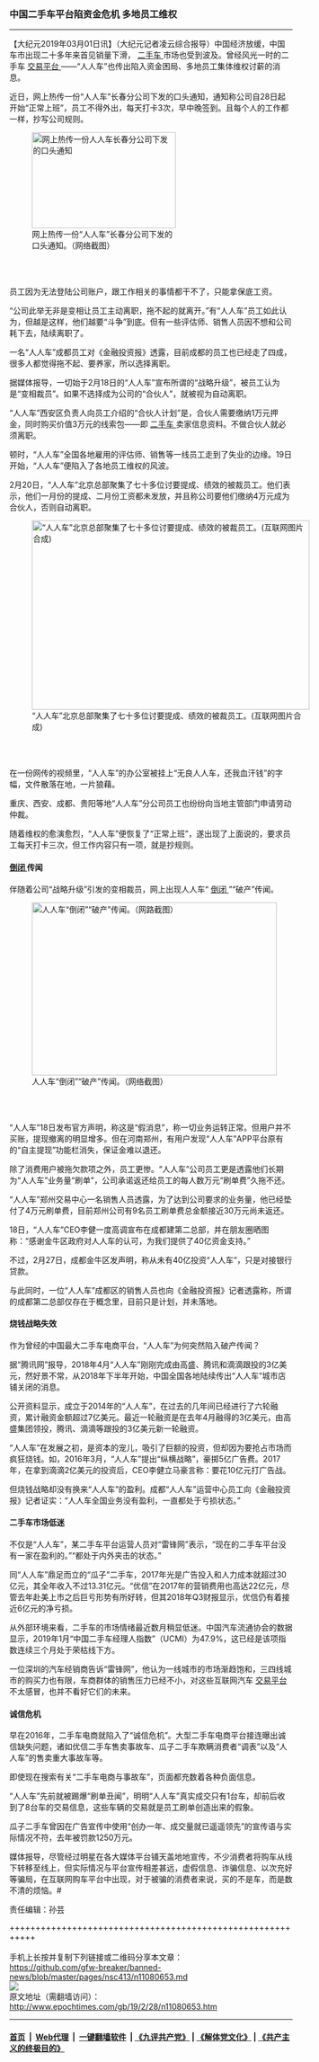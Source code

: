 ### 中国二手车平台陷资金危机 多地员工维权
------------------------

<p>
 【大纪元2019年03月01日讯】（大纪元记者凌云综合报导）中国经济放缓，中国车市出现二十多年来首见销量下滑，
 <a href="http://www.epochtimes.com/gb/tag/%E4%BA%8C%E6%89%8B%E8%BD%A6.html">
  二手车
 </a>
 市场也受到波及。曾经风光一时的二手车
 <a href="http://www.epochtimes.com/gb/tag/%E4%BA%A4%E6%98%93%E5%B9%B3%E5%8F%B0.html">
  交易平台
 </a>
 ——“人人车”也传出陷入资金困局、多地员工集体维权讨薪的消息。
</p>
<p>
 近日，网上热传一份“人人车”长春分公司下发的口头通知，通知称公司自28日起开始“正常上班”，员工不得外出，每天打卡3次，早中晚签到。且每个人的工作都一样，抄写公司规则。
</p>
<figure class="wp-caption aligncenter" id="attachment_11080669" style="width: 256px">
 <a href="http://i.epochtimes.com/assets/uploads/2019/03/N4V2-htptaqf1727448.jpg">
  <img alt="网上热传一份人人车长春分公司下发的口头通知" class="size-full wp-image-11080669" height="171" src="http://i.epochtimes.com/assets/uploads/2019/03/N4V2-htptaqf1727448.jpg" width="256"/>
 </a>
 <br/><figcaption class="wp-caption-text">
  网上热传一份“人人车”长春分公司下发的口头通知。（网络截图）
 </figcaption><br/>
</figure><br/>
<p>
 员工因为无法登陆公司账户，跟工作相关的事情都干不了，只能拿保底工资。
</p>
<p>
 “公司此举无非是变相让员工主动离职，拖不起的就离开。”有“人人车”员工如此认为，但越是这样，他们越要“斗争”到底。但有一些评估师、销售人员因不想和公司耗下去，陆续离职了。
</p>
<p>
 一名“人人车”成都员工对《金融投资报》透露，目前成都的员工也已经走了四成，很多人都觉得拖不起、要养家，所以选择离职。
</p>
<p>
 据媒体报导，一切始于2月18日的“人人车”宣布所谓的“战略升级”，被员工认为是“变相裁员”。如果不选择成为公司的“合伙人”，就被视为自动离职。
</p>
<p>
 “人人车”西安区负责人向员工介绍的“合伙人计划”是，合伙人需要缴纳1万元押金，同时购买价值3万元的线索包——即
 <a href="http://www.epochtimes.com/gb/tag/%E4%BA%8C%E6%89%8B%E8%BD%A6.html">
  二手车
 </a>
 卖家信息资料。不做合伙人就必须离职。
</p>
<p>
 顿时，“人人车”全国各地雇用的评估师、销售等一线员工走到了失业的边缘。19日开始，“人人车”便陷入了各地员工维权的风波。
</p>
<p>
 2月20日，“人人车”北京总部聚集了七十多位讨要提成、绩效的被裁员工。他们表示，他们一月份的提成、二月份工资都未发放，并且称公司要他们缴纳4万元成为合伙人，否则自动离职。
</p>
<figure class="wp-caption aligncenter" id="attachment_11080806" style="width: 494px">
 <a href="http://i.epochtimes.com/assets/uploads/2019/03/Unknown.jpg">
  <img alt="“人人车”北京总部聚集了七十多位讨要提成、绩效的被裁员工。(互联网图片合成)" class=" wp-image-11080806" height="337" src="http://i.epochtimes.com/assets/uploads/2019/03/Unknown-600x409.jpg" width="494"/>
 </a>
 <br/><figcaption class="wp-caption-text">
  “人人车”北京总部聚集了七十多位讨要提成、绩效的被裁员工。(互联网图片合成)
 </figcaption><br/>
</figure><br/>
<p>
 在一份网传的视频里，“人人车”的办公室被挂上“无良人人车，还我血汗钱”的字幅，文件散落在地，一片狼藉。
</p>
<p>
 重庆、西安、成都、贵阳等地“人人车”分公司员工也纷纷向当地主管部门申请劳动仲裁。
</p>
<p>
 随着维权的愈演愈烈，“人人车”便恢复了“正常上班”，遂出现了上面说的，要求员工每天打卡三次，但工作内容只有一项，就是抄规则。
</p>
<h4>
 <a href="http://www.epochtimes.com/gb/tag/%E5%80%92%E9%97%AD.html">
  倒闭
 </a>
 传闻
</h4>
<p>
 伴随着公司“战略升级”引发的变相裁员，网上出现人人车“
 <a href="http://www.epochtimes.com/gb/tag/%E5%80%92%E9%97%AD.html">
  倒闭
 </a>
 ”“破产”传闻。
</p>
<figure class="wp-caption aligncenter" id="attachment_11080670" style="width: 436px">
 <a href="http://i.epochtimes.com/assets/uploads/2019/03/20192F022F202F5b68854cbb2944e6b4f1788e0198acc6.jpg">
  <img alt="人人车“倒闭”“破产”传闻。（网路截图）" class="size-full wp-image-11080670" height="308" src="http://i.epochtimes.com/assets/uploads/2019/03/20192F022F202F5b68854cbb2944e6b4f1788e0198acc6.jpg" width="436"/>
 </a>
 <br/><figcaption class="wp-caption-text">
  人人车“倒闭”“破产”传闻。（网络截图）
 </figcaption><br/>
</figure><br/>
<p>
 “人人车”18日发布官方声明，称这是“假消息”，称一切业务运转正常。但用户并不买账，提现撤离的明显增多。但在河南郑州，有用户发现“人人车”APP平台原有的“自主提现”功能栏消失，保证金难以退还。
</p>
<p>
 除了消费用户被拖欠款项之外，员工更惨。“人人车”公司员工更是透露他们长期为“人人车”业务量“刷单”，公司承诺返还给员工的每人数万元“刷单费”久拖不还。
</p>
<p>
 “人人车”郑州交易中心一名销售人员透露，为了达到公司要求的业务量，他已经垫付了4万元刷单费，目前郑州公司有9名员工刷单费总金额接近30万元尚未返还。
</p>
<p>
 18日，“人人车”CEO李健一度高调宣布在成都建第二总部，并在朋友圈晒图称：“感谢金牛区政府对人人车的认可，为我们提供了40亿资金支持。”
</p>
<p>
 不过，2月27日，成都金牛区发声明，称从未有40亿投资“人人车”，只是对接银行贷款。
</p>
<p>
 与此同时，一位“人人车”成都区的销售人员也向《金融投资报》记者透露称，所谓的成都第二总部仅存在于概念里，目前只是计划，并未落地。
</p>
<h4>
 烧钱战略失效
</h4>
<p>
 作为曾经的中国最大二手车电商平台，“人人车”为何突然陷入破产传闻？
</p>
<p>
 据“腾讯网”报导，2018年4月“人人车”刚刚完成由高盛、腾讯和滴滴跟投的3亿美元，然好景不常，从2018年下半年开始，中国全国各地陆续传出“人人车”城市店铺关闭的消息。
</p>
<p>
 公开资料显示，成立于2014年的“人人车”，在过去的几年间已经进行了六轮融资，累计融资金额超过7亿美元。最近一轮融资是在去年4月融得的3亿美元，由高盛集团领投，腾讯、滴滴等跟投的3亿美元新一轮融资。
</p>
<p>
 “人人车”在发展之初，是资本的宠儿，吸引了巨额的投资，但却因为要抢占市场而疯狂烧钱。如，2016年3月，“人人车”提出“纵横战略”，豪掷5亿广告费。2017年，在拿到滴滴2亿美元的投资后，CEO李健立马豪言称：要花10亿元打广告战。
</p>
<p>
 但烧钱战略却没有换来“人人车”的盈利。成都“人人车”运营中心员工向《金融投资报》记者证实：“人人车全国业务没有盈利，一直都处于亏损状态。”
</p>
<h4>
 二手车市场低迷
</h4>
<p>
 不仅是“人人车”，某二手车平台运营人员对“雷锋网”表示，“现在的二手车平台没有一家在盈利的。”“都处于内外夹击的状态。”
</p>
<p>
 同“人人车”鼎足而立的“瓜子”二手车，2017年光是广告投入和人力成本就超过30亿元，其全年收入不过13.31亿元。“优信”在2017年的营销费用也高达22亿元，尽管去年赴美上市之后巨亏形势有所好转，但其2018年Q3财报显示，优信仍有着接近6亿元的净亏损。
</p>
<p>
 从外部环境来看，二手车的市场情绪最近数月稍显低迷。中国汽车流通协会的数据显示，2019年1月“中国二手车经理人指数”（UCMI）为47.9%，这已经是该项指数连续三个月处于荣枯线下方。
</p>
<p>
 一位深圳的汽车经销商告诉“雷锋网”，他认为一线城市的市场渐趋饱和，三四线城市的购买力也有限，车商群体的销售压力已经不小，对这些互联网汽车
 <a href="http://www.epochtimes.com/gb/tag/%E4%BA%A4%E6%98%93%E5%B9%B3%E5%8F%B0.html">
  交易平台
 </a>
 不太感冒，也并不看好它们的未来。
</p>
<h4>
 诚信危机
</h4>
<p>
 早在2016年，二手车电商就陷入了“诚信危机”。大型二手车电商平台接连曝出诚信缺失问题，诸如优信二手车售卖事故车、瓜子二手车欺瞒消费者“调表”以及“人人车”的售卖重大事故车等。
</p>
<p>
 即使现在搜索有关“二手车电商与事故车”，页面都充数着各种负面信息。
</p>
<p>
 “人人车”先前就被踢爆“刷单丑闻”，明明“人人车”真实成交只有1台车，却前后收到了8台车的交易信息，这些车辆的交易就是员工刷单创造出来的假象。
</p>
<p>
 瓜子二手车曾因在广告宣传中使用“创办一年、成交量就已遥遥领先”的宣传语与实际情况不符，去年被罚款1250万元。
</p>
<p>
 媒体报导，尽管经过明星在各大媒体平台铺天盖地地宣传，不少消费者将购车从线下转移至线上，但实际情况与平台宣传相差甚远，虚假信息、诈骗信息、以次充好等骗局，在互联网购车平台中出现，对于被骗的消费者来说，买的不是车，而是数不清的烦恼。#
</p>
<p>
 责任编辑：孙芸
</p>

+++++++++++++++++++++++++++++++++++++++++++++++++++++++++++<br/><br/>
手机上长按并复制下列链接或二维码分享本文章：<br/>
https://github.com/gfw-breaker/banned-news/blob/master/pages/nsc413/n11080653.md <br/>
<a href='https://github.com/gfw-breaker/banned-news/blob/master/pages/nsc413/n11080653.md'><img src='https://github.com/gfw-breaker/banned-news/blob/master/pages/nsc413/n11080653.md.png'/></a> <br/>
原文地址（需翻墙访问）：http://www.epochtimes.com/gb/19/2/28/n11080653.htm


------------------------
#### [首页](https://github.com/gfw-breaker/banned-news/blob/master/README.md) &nbsp;|&nbsp; [Web代理](https://github.com/labour-camp/helloworld) &nbsp;|&nbsp; [一键翻墙软件](https://github.com/gfw-breaker/nogfw/blob/master/README.md) &nbsp;| [《九评共产党》](https://github.com/gfw-breaker/9ping.md/blob/master/README.md#九评之一评共产党是什么) | [《解体党文化》](https://github.com/gfw-breaker/jtdwh.md/blob/master/README.md) | [《共产主义的终极目的》](https://github.com/gfw-breaker/gczydzjmd.md/blob/master/README.md)

